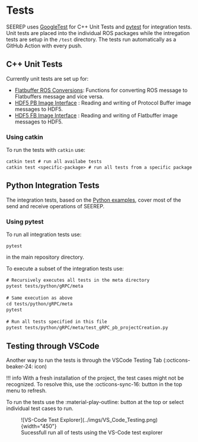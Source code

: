 # Tests

SEEREP uses [GoogleTest](https://github.com/google/googletest) for C++ Unit Tests
and [pytest](https://github.com/pytest-dev/pytest) for integration tests. Unit
tests are placed into the individual ROS packages while the intregation tests
are setup in the `/test` directory. The tests run automatically as a GitHub
Action with every push.

## C++ Unit Tests

Currently unit tests are set up for:

- [Flatbuffer ROS Conversions](https://github.com/DFKI-NI/seerep/blob/main/seerep_ros/seerep_ros_conversions_fb/test/ros_to_fb_conversion_test.cpp):
    Functions for converting ROS message to Flatbuffers message and vice versa.
- [HDF5 PB Image Interface](https://github.com/DFKI-NI/seerep/blob/main/seerep_hdf5/seerep_hdf5_pb/test/pb_write_load_test.cpp)
    : Reading and writing of Protocol Buffer image messages to HDF5.
- [HDF5 FB Image Interface](https://github.com/DFKI-NI/seerep/blob/main/seerep_hdf5/seerep_hdf5_fb/test/fb_write_load_test.cpp)
    : Reading and writing of Flatbuffer image messages to HDF5.

### Using catkin

To run the tests with `catkin` use:

```shell
catkin test # run all availabe tests
catkin test <specific-package> # run all tests from a specific package
```

## Python Integration Tests

The integration tests, based on the
[Python examples](https://github.com/DFKI-NI/seerep/tree/main/examples/python/gRPC),
cover most of the send and receive operations of SEEREP.

### Using pytest

To run all integration tests use:

```shell
pytest
```

in the main repository directory.

To execute a subset of the integration tests use:

```shell
# Recursively executes all tests in the meta directory
pytest tests/python/gRPC/meta

# Same execution as above
cd tests/python/gRPC/meta
pytest

# Run all tests specified in this file
pytest tests/python/gRPC/meta/test_gRPC_pb_projectCreation.py

```

## Testing through VSCode

Another way to run the tests is through the VSCode Testing Tab
(:octicons-beaker-24: icon)

!!! info
    <!-- markdownlint-disable-next-line -->
    With a fresh installation of the project, the test cases might not be
    recognized. To resolve this, use the :octicons-sync-16: button in the top
    menu to refresh.

To run the tests use the :material-play-outline: button at the top or select
individual test cases to run.

<figure markdown>
  ![VS-Code Test Explorer](../imgs/VS_Code_Testing.png){width="450"}
  <figcaption> Sucessfull run all of tests using the VS-Code test explorer </figcaption>
</figure>
